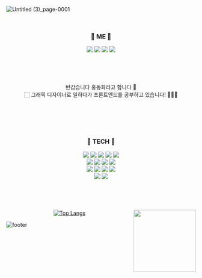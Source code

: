 
![Untitled (3)_page-0001](https://user-images.githubusercontent.com/109756791/210318446-9cca5736-d4ab-49ad-be29-d933d7b6427d.jpg)


<div align="center">
  
  <br>
  
### 🍎 ME 🍏

<a href="https://www.instagram.com/fairytale779_/" target="_blank"><img src="https://img.shields.io/badge/Instagram-E4405F?style=flat-square&logo=Instagram&logoColor=white"/></a>
<a href="https://www.facebook.com/profile.php?id=100011311354653" target="_blank"><img src="https://img.shields.io/badge/Facebook-1877F2?style=flat-square&logo=Facebook&logoColor=white"/></a>
<a href="https://velog.io/@fairytale779" target="_blank"><img src="https://img.shields.io/badge/Velog-20C997?style=flat-square&logo=Velog&logoColor=white"/></a>
<a href="https://velog.io/@fairytale779" target="_blank"><img src="https://img.shields.io/badge/Gmail-EA4335?style=flat-square&logo=Gmail&logoColor=white"/></a>
  
  <br>
  <br>
  <br>
  
  반갑습니다 홍동화라고 합니다 👐 <br>🏻
  그래픽 디자이너로 일하다가 프론트엔드를 공부하고 있습니다! 🧚🏻‍♀️
  
 
  <br>
  <br>
  <br>
  <br>
  
  
### 🌼 TECH 🌼
<img src="https://img.shields.io/badge/javascript-F7DF1E?style=for-the-badge&logo=javascript&logoColor=black">
<img src="https://img.shields.io/badge/react-61DAFB?style=for-the-badge&logo=react&logoColor=black">
<img src="https://img.shields.io/badge/html-E34F26?style=for-the-badge&logo=html5&logoColor=white">
<img src="https://img.shields.io/badge/css-1572B6?style=for-the-badge&logo=css3&logoColor=white"> 
<img src="https://img.shields.io/badge/github-181717?style=for-the-badge&logo=github&logoColor=white"> <br>
<img src="https://img.shields.io/badge/styled_components-DB7093?style=for-the-badge&logo=styled-components&logoColor=white">
<img src="https://img.shields.io/badge/Axios-5A29E4?style=for-the-badge&logo=Axios&logoColor=white">
<img src="https://img.shields.io/badge/React_Router-5A29E4?style=for-the-badge&logo=React Router&logoColor=white">
<img src="https://img.shields.io/badge/Zustand-004008?style=for-the-badge&logo=Zustand&logoColor=white"> <br>
  
<img src="https://img.shields.io/badge/vue.js-4FC08D?style=for-the-badge&logo=vue.js&logoColor=white">
<img src="https://img.shields.io/badge/jquery-0769AD?style=for-the-badge&logo=jquery&logoColor=white">
<img src="https://img.shields.io/badge/Adobe_llustrator-FF9A00?style=for-the-badge&logo=Adobe Illustrator&logoColor=white"> 
<img src="https://img.shields.io/badge/Adobe_Photoshop-31A8FF?style=for-the-badge&logo=Adobe Photoshop&logoColor=white"><br>
<img src="https://img.shields.io/badge/Adobe_InDesign-FF3366?style=for-the-badge&logo=Adobe InDesign&logoColor=white">
<img src="https://img.shields.io/badge/Adobe_Premiere Pro-9999FF?style=for-the-badge&logo=Adobe Premiere Pro&logoColor=white">
  
  
  <br> <br> <br>
  
  [![Top Langs](https://github-readme-stats.vercel.app/api/top-langs/?username=fairytale779&layout=compact&title_color=AD1457)](https://github.com/fairytale779/github-readme-stats)
  <img align='right' src="https://github-readme-stats.vercel.app/api?username=fairytale779&title_color=AD1457&text_color=F48FB1" height="165">
  
  
  
 
</div>


![footer](https://capsule-render.vercel.app/api?type=waving&color=0:FFb6c1,100:ff7e9d&height=300&descSize=30&section=footer&fontSize=70&fontColor=E4E8DB&animation=fadeIn)
